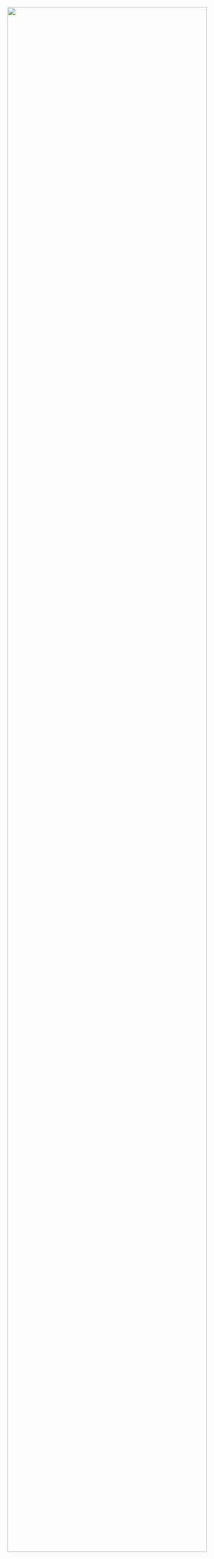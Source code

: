 [<img  width="95%" high src="https://leetcard.jacoblin.cool/pavelmikhailov1?theme=dark&font=ABeeZee&ext=activity">](https://leetcode.com/pavelmikhailov1/)
